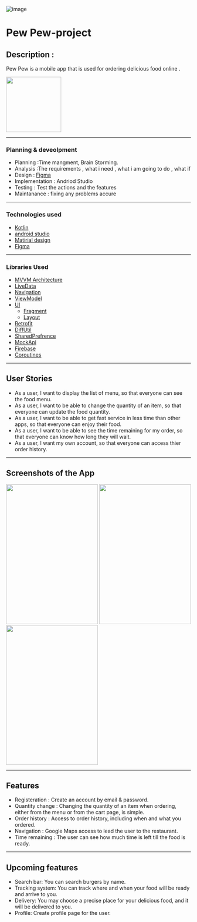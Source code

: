 
![image](https://user-images.githubusercontent.com/91452283/140028219-e6c1e5a4-7e88-4e9a-86cb-1b1e76542cad.png)
# Pew Pew-project

## Description : 

Pew Pew is a mobile app that is used for ordering delicious food online .

<img src="https://user-images.githubusercontent.com/91452283/147641402-4395a5ef-03e2-4cb6-a513-5572f2000c1b.png" width="150" height="150">

<hr>

### Planning & deveolpment

- Planning :Time mangment, Brain Storming.
- Analysis :The requirements , what i need , what i am going to do , what if 
- Design : [Figma](https://www.figma.com/file/TTTBlTTeJROw3h5BGP1u2a/pewpew?node-id=0%3A1)
- Implementation : Andriod Studio
- Testing : Test the actions and the features
- Maintanance : fixing any problems accure


<hr>

### Technologies used

- [Kotlin](https://developer.android.com/kotlin)
- [android studio](https://developer.android.com/studio?gclid=Cj0KCQjww4OMBhCUARIsAILndv7dnvotv1KjpsvyCGg74yWzg7zXsTLeEz078nbHA6wWZbaUZSUWlGgaAuMNEALw_wcB&gclsrc=aw.ds)
- [Matirial design](https://material.io/components?platform=android)
- [Figma](https://www.figma.com/file/TTTBlTTeJROw3h5BGP1u2a/pewpew?node-id=0%3A1)

<hr>

### Libraries Used

* [MVVM Architecture](https://medium.com/@desai.krupa/why-to-choose-mvvm-android-architecture-9dc2cf9e6f91)
* [LiveData][4]
* [Navigation][5] 
* [ViewModel][7] 
* [UI][9] 
  * [Fragment][11] 
  * [Layout][12] 
*  [Retrofit](https://square.github.io/retrofit/)
* [DiffUtil](https://medium.com/tech-insider/diffutil-handling-recyclerview-smartly-ac3401d22903)
* [SharedPrefrence](https://medium.com/google-developers/sharedpreferences-is-your-answer-to-simple-storage-a7c8499ea8ff)
* [MockApi](https://mockapi.io/docs)
* [Firebase](https://console.firebase.google.com/u/0/)
* [Coroutines](https://developer.android.com/kotlin/coroutines?gclid=Cj0KCQiA15yNBhDTARIsAGnwe0X6_uiUGKPCcjYnxYqgNTosJ31FJI_HE0l4M_OBt_SfgY5OtwAcFMsaAu0uEALw_wcB&gclsrc=aw.ds)

<hr>

## User Stories

* As a user, I want to display the list of menu, so that everyone can see the food menu.
* As a user, I want to be able to change the quantity of an item, so that everyone can update the food quantity.
* As a user, I want to be able to get fast service in less time than other apps, so that everyone can enjoy their food.
* As a user, I want to be able to see the time remaining for my order, so that everyone can know how long they will wait.
* As a user, I want my own account, so that everyone can  access thier order history. 
 
<hr>

## Screenshots of the App

<img src="https://user-images.githubusercontent.com/91452283/147642309-a6ce1d35-ffda-4fd0-97a3-ec541384a9e7.jpeg" width="250" height="380">
<img src="https://user-images.githubusercontent.com/91452283/147642349-09f059e8-4749-4187-acff-d386ca50aa20.jpeg" width="250" height="380">
<img src="https://user-images.githubusercontent.com/91452283/147642370-fe8e7755-3351-41ad-b40a-95b315fb17e6.jpeg" width="250" height="380">

<hr>

##  Features

* Registeration : Create an account by email & password.
* Quantity change : Changing the quantity of an item when ordering, either from the menu or from the cart page, is simple.
* Order history : Access to order history, including when and what you ordered. 
* Navigation : Google Maps access to lead the user to the restaurant.
* Time remaining : The user can see how much time is left till the food is ready.


<hr>

##  Upcoming features
* Search bar: You can search burgers by name.
* Tracking system: You can track where and when your food will be ready and arrive to you.
* Delivery: You may choose a precise place for your delicious food, and it will be delivered to you.
* Profile: Create profile page for the user. 




[21]: https://developer.android.com/training/data-storage/room/relationships
[20]: https://developer.android.com/reference/androidx/room/ForeignKey
[0]: https://developer.android.com/jetpack/components
[1]: https://developer.android.com/jetpack/arch/
[2]: https://developer.android.com/topic/libraries/data-binding/
[3]: https://developer.android.com/topic/libraries/architecture/lifecycle
[4]: https://developer.android.com/topic/libraries/architecture/livedata
[5]: https://developer.android.com/topic/libraries/architecture/navigation/
[6]: https://developer.android.com/topic/libraries/architecture/room
[7]: https://developer.android.com/topic/libraries/architecture/viewmodel
[8]: https://developer.android.com/topic/libraries/architecture/workmanager
[9]: https://developer.android.com/guide/topics/ui
[11]: https://developer.android.com/guide/components/fragments
[12]: https://developer.android.com/guide/topics/ui/declaring-layout

